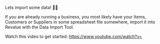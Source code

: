 Lets import some data! 💪💪

If you are already running a business, you most likely have your Items, Customers or Suppliers in some spreadsheet file somewhere, import it into Revalue with the Data Import Tool.

Watch this video to get started: https://www.youtube.com/watch?v=
